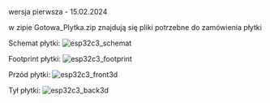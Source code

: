 wersja pierwsza - 15.02.2024

w zipie Gotowa_Plytka.zip znajdują się pliki potrzebne do zamówienia płytki

Schemat płytki:
![esp32c3_schemat](https://github.com/BuzzVerse/lora_hardware/assets/69093918/e775ae17-42a6-48f0-a7e5-32ab8bf40dd5)

Footprint płytki:
![esp32c3_footprint](https://github.com/BuzzVerse/lora_hardware/assets/69093918/a440ad67-b772-48d3-b595-6313264c05c0)

Przód płytki:
![esp32c3_front3d](https://github.com/BuzzVerse/lora_hardware/assets/69093918/58ef0469-ae57-40fc-b034-08aee0dd8118)

Tył płytki:
![esp32c3_back3d](https://github.com/BuzzVerse/lora_hardware/assets/69093918/127ec18f-db84-4023-84a3-05229ff260d5)
